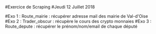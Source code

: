 #Exercice de Scraping
#Jeudi 12 Juillet 2018

#Exo 1 : Route_mairie : récupérer adresse mail des mairie de Val-d'Oise
#Exo 2 : Trader_obscur : récupère le cours des crypto monnaies
#Exo 3 : Route_depute : récupérer le prénom/nom/email de chaque député